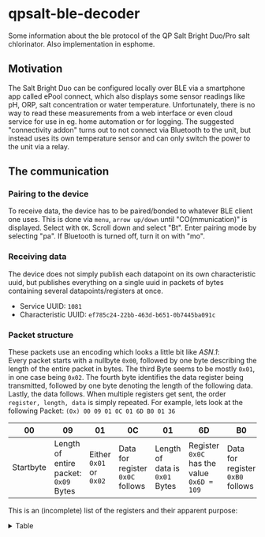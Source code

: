 # qpsalt-ble-decoder
Some information about the ble protocol of the QP Salt Bright Duo/Pro salt chlorinator. Also implementation in esphome.

## Motivation
The Salt Bright Duo can be configured locally over BLE via a smartphone app called ePool connect, which also displays some sensor readings like pH, ORP, salt concentration or water temperature. 
Unfortunately, there is no way to read these measurements from a web interface or even cloud service for use in eg. home automation or for logging. The suggested "connectivity addon" turns out to not connect via Bluetooth to the unit, but instead uses its own temperature sensor and can only switch the power to the unit via a relay.

## The communication
### Pairing to the device
To receive data, the device has to be paired/bonded to whatever BLE client one uses. This is done via `menu`, `arrow up/down` until "CO(mmunication)" is displayed. Select with `OK`. Scroll down and select "Bt". Enter pairing mode by selecting "pa". If Bluetooth is turned off, turn it on with "mo".
### Receiving data
The device does not simply publish each datapoint on its own characteristic uuid, but publishes everything on a single uuid in packets of bytes containing several datapoints/registers at once.
- Service UUID: `1081`
- Characteristic UUID: `ef785c24-22bb-463d-b651-0b7445ba091c`
### Packet structure
These packets use an encoding which looks a little bit like _ASN.1_: \
Every packet starts with a nullbyte `0x00`, followed by one byte describing the length of the entire packet in bytes. The third Byte seems to be mostly `0x01`, in one case being `0x02`. The fourth byte identifies the data register being transmitted, followed by one byte denoting the length of the following data. Lastly, the data follows. When multiple registers get sent, the order `register, length, data` is simply repeated.
For example, lets look at the following Packet: `(0x) 00 09 01 0C 01 6D B0 01 36`

| 00 | 09 | 01 | 0C | 01 | 6D | B0 | 01 | 36 |
| -- | -- | -- | -- | -- | -- | -- | -- | -- |
| Startbyte | Length of entire packet: `0x09` Bytes | Either `0x01` or `0x02`  | Data for register `0x0C` follows | Length of data is `0x01` Bytes | Register `0x0C` has the value `0x6D = 109` | Data for register `0xB0` follows | Length of data is `0x01` Bytes | Register `0xB0` has the value `0x36 = 54` |

This is an (incomplete) list of the registers and their apparent purpose:
<details>
  <summary> Table </summary>
  
| Register | Length | Description             | Notes                               |
|----------|--------|-------------------------|-------------------------------------|
| `01`     | 1      | pH * 10, resolution 1   |                                     |
| `02`     | 2      | pH * 100, resolution 10 |                                     |
| `03`     | 1      | ?                       |                                     |
| `06`     | 2      | ORP in mV               |                                     |
| `08`     | 1      | ?                       |                                     |
| `09`     | 2      | water temperature * 10  |                                     |
| `0A`     | 1      | ?                       |                                     |
| `0B`     | 1      | ?                       | some sort of measurement            |
| `0C`     | 1      | ?                       | some sort of measurement            |
| `0E`     | 2      | ?                       |                                     |
| `0F`     | 2      | ?                       |                                     |
| `10`     | 2      | ?                       |                                     |
| `11`     | 2      | ?                       |                                     |
| `12`     | 4      | ?                       |                                     |
| `13`     | 4      | ?                       |                                     |
| `30`     | 1      | pH setpoint * 10        |                                     |
| `31`     | 1      | ?                       |                                     |
| `32`     | 1      | ?                       |                                     |
| `33`     | 1      | ?                       |                                     |
| `35`     | 1      | ORP setpoint in mV / 10 |                                     |
| `37`     | 1      | ?                       |                                     |
| `39`     | 1      | ?                       |                                     |
| `50`     | 1      | ?                       |                                     |
| `51`     | 1      | ?                       |                                     |
| `5F`     | 1      | ?                       |                                     |
| `67`     | 2      | ?                       |                                     |
| `69`     | 4      | ?                       |                                     |
| `6A`     | 1      | ?                       |                                     |
| `8F`     | 1      | ?                       |                                     |
| `90`     | 8      | ?                       |                                     |
| `91`     | 8      | ?                       |                                     |
| `92`     | 1      | ?                       |                                     |
| `93`     | 2      | ?                       |                                     |
| `94`     | 2      | ?                       |                                     |
| `95`     | 4      | ?                       |                                     |
| `96`     | 2      | ?                       |                                     |
| `97`     | 2      | ?                       |                                     |
| `99`     | 22     | Device Name ascii       |                                     |
| `9A`     | 16     | Serial Number ascii     |                                     |
| `9B`     | 2      | ?                       |                                     |
| `9C`     | 2      | ?                       |                                     |
| `9D`     | 8      | ?                       |                                     |
| `A3`     | 8      | ?                       |                                     |
| `B0`     | 1      | ?                       | some sort of measurement            |
| `B1`     | 6      | MAC address             |                                     |
| `D1`     | 1      | ?                       |                                     |
| `E1`     | 15     | ?                       | this has `0x02` as third packetbyte |
| `E2`     | 15     | ?                       |                                     |
| `FE`     | 1      | ?                       |                                     |
</details>
